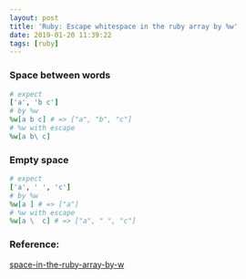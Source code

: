 ```yaml
---
layout: post
title: 'Ruby: Escape whitespace in the ruby array by %w'
date: 2019-01-20 11:39:22
tags: [ruby]
---
```


### Space between words

```ruby
# expect
['a', 'b c']
# by %w
%w[a b c] # => ["a", "b", "c"]
# %w with escape
%w[a b\ c]
```

### Empty space

```ruby
# expect
['a', ' ', 'c']
# by %w
%w[a ] # => ["a"]
# %w with escape
%w[a \  c] # => ["a", " ", "c"]
```

### Reference:

[space-in-the-ruby-array-by-w](https://stackoverflow.com/questions/4064062/space-in-the-ruby-array-by-w)

